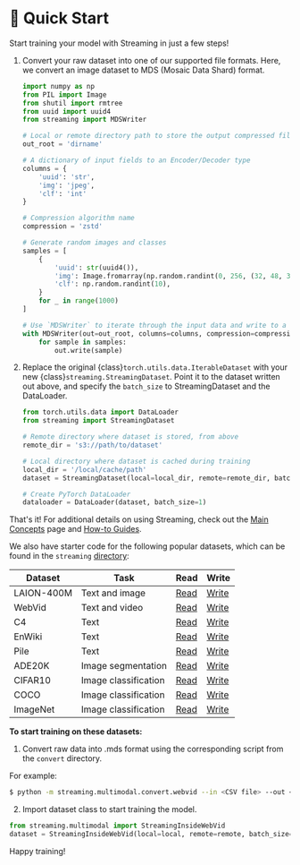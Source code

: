 # 🚀 Quick Start

Start training your model with Streaming in just a few steps!

1. Convert your raw dataset into one of our supported file formats. Here, we convert an image dataset to MDS (Mosaic Data Shard) format.
    <!--pytest.mark.skip-->
    ```python
    import numpy as np
    from PIL import Image
    from shutil import rmtree
    from uuid import uuid4
    from streaming import MDSWriter

    # Local or remote directory path to store the output compressed files.
    out_root = 'dirname'

    # A dictionary of input fields to an Encoder/Decoder type
    columns = {
        'uuid': 'str',
        'img': 'jpeg',
        'clf': 'int'
    }

    # Compression algorithm name
    compression = 'zstd'

    # Generate random images and classes
    samples = [
        {
            'uuid': str(uuid4()),
            'img': Image.fromarray(np.random.randint(0, 256, (32, 48, 3), np.uint8)),
            'clf': np.random.randint(10),
        }
        for _ in range(1000)
    ]

    # Use `MDSWriter` to iterate through the input data and write to a collection of `.mds` files.
    with MDSWriter(out=out_root, columns=columns, compression=compression) as out:
        for sample in samples:
            out.write(sample)
    ```

2. Replace the original {class}`torch.utils.data.IterableDataset` with your new {class}`streaming.StreamingDataset`. Point it to the dataset written out above, and specify the `batch_size` to StreamingDataset and the DataLoader.
    <!--pytest.mark.skip-->
    ```python
    from torch.utils.data import DataLoader
    from streaming import StreamingDataset

    # Remote directory where dataset is stored, from above
    remote_dir = 's3://path/to/dataset'

    # Local directory where dataset is cached during training
    local_dir = '/local/cache/path'
    dataset = StreamingDataset(local=local_dir, remote=remote_dir, batch_size=1, split=None, shuffle=True)

    # Create PyTorch DataLoader
    dataloader = DataLoader(dataset, batch_size=1)
    ```

That's it! For additional details on using Streaming, check out the [Main Concepts](main_concepts.md) page and [How-to Guides](../how_to_guides/cifar10.ipynb).

We also have starter code for the following popular datasets, which can be found in the `streaming` [directory](https://github.com/mosaicml/streaming/tree/main/streaming):

| Dataset | Task | Read | Write |
| --- | --- | --- | --- |
| LAION-400M | Text and image | [Read](https://github.com/mosaicml/diffusion-benchmark/blob/main/data.py) | [Write](https://github.com/mosaicml/streaming/tree/main/streaming/multimodal/convert/laion/laion400m) |
| WebVid | Text and video | [Read](https://github.com/mosaicml/streaming/blob/main/streaming/multimodal/webvid.py) | [Write](https://github.com/mosaicml/streaming/blob/main/streaming/multimodal/convert/webvid.py) |
| C4 | Text | [Read](https://github.com/mosaicml/streaming/blob/main/streaming/text/c4.py) | [Write](https://github.com/mosaicml/streaming/blob/main/streaming/text/convert/c4.py) |
| EnWiki | Text | [Read](https://github.com/mosaicml/streaming/blob/main/streaming/text/enwiki.py) | [Write](https://github.com/mosaicml/streaming/tree/main/streaming/text/convert/enwiki) |
| Pile | Text | [Read](https://github.com/mosaicml/streaming/blob/main/streaming/text/pile.py) | [Write](https://github.com/mosaicml/streaming/blob/main/streaming/text/convert/pile.py)
| ADE20K | Image segmentation | [Read](https://github.com/mosaicml/streaming/blob/main/streaming/vision/ade20k.py) | [Write](https://github.com/mosaicml/streaming/blob/main/streaming/vision/convert/ade20k.py)
| CIFAR10 | Image classification | [Read](https://github.com/mosaicml/streaming/blob/main/streaming/vision/cifar10.py) | [Write](https://github.com/mosaicml/streaming/blob/main/streaming/vision/convert/cifar10.py) |
| COCO | Image classification | [Read](https://github.com/mosaicml/streaming/blob/main/streaming/vision/coco.py) | [Write](https://github.com/mosaicml/streaming/blob/main/streaming/vision/convert/coco.py) |
| ImageNet | Image classification | [Read](https://github.com/mosaicml/streaming/blob/main/streaming/vision/imagenet.py) | [Write](https://github.com/mosaicml/streaming/blob/main/streaming/vision/convert/imagenet.py) |

**To start training on these datasets:**

1. Convert raw data into .mds format using the corresponding script from the `convert` directory.

For example:

<!--pytest.mark.skip-->
```bash
$ python -m streaming.multimodal.convert.webvid --in <CSV file> --out <MDS output directory>
```

2. Import dataset class to start training the model.

<!--pytest.mark.skip-->
```python
from streaming.multimodal import StreamingInsideWebVid
dataset = StreamingInsideWebVid(local=local, remote=remote, batch_size=1, shuffle=True)
```

Happy training!
